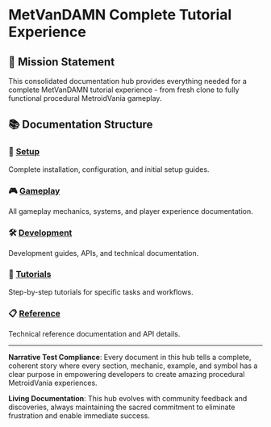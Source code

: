 # MetVanDAMN Complete Tutorial Experience

## 🎯 **Mission Statement**

This consolidated documentation hub provides everything needed for a complete MetVanDAMN tutorial experience - from fresh clone to fully functional procedural MetroidVania gameplay.

## 📚 **Documentation Structure**

### 🚀 [Setup](setup/)
Complete installation, configuration, and initial setup guides.

### 🎮 [Gameplay](gameplay/)
All gameplay mechanics, systems, and player experience documentation.

### 🛠️ [Development](development/)
Development guides, APIs, and technical documentation.

### 📖 [Tutorials](tutorials/)
Step-by-step tutorials for specific tasks and workflows.

### 📋 [Reference](reference/)
Technical reference documentation and API details.

---

**Narrative Test Compliance**: Every document in this hub tells a complete, coherent story where every section, mechanic, example, and symbol has a clear purpose in empowering developers to create amazing procedural MetroidVania experiences.

**Living Documentation**: This hub evolves with community feedback and discoveries, always maintaining the sacred commitment to eliminate frustration and enable immediate success.